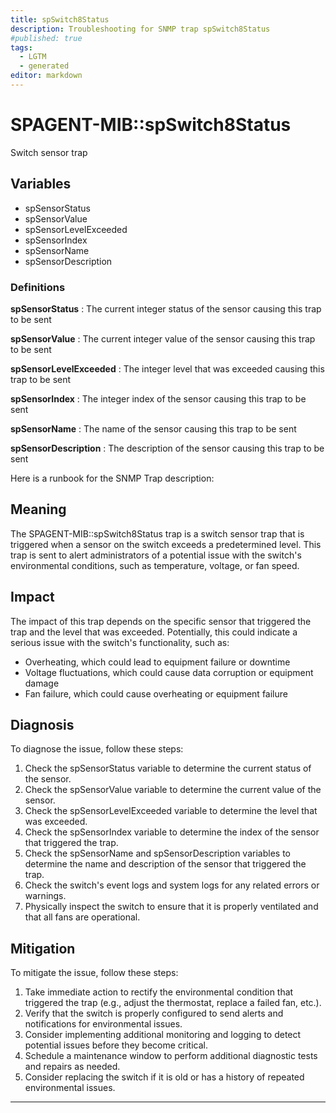 ```yaml
---
title: spSwitch8Status
description: Troubleshooting for SNMP trap spSwitch8Status
#published: true
tags:
  - LGTM
  - generated
editor: markdown
---
```


# SPAGENT-MIB::spSwitch8Status 

Switch sensor trap 


## Variables


  - spSensorStatus
  - spSensorValue
  - spSensorLevelExceeded
  - spSensorIndex
  - spSensorName
  - spSensorDescription 

### Definitions 


**spSensorStatus** 
: The current integer status of the sensor causing this trap to be sent 

**spSensorValue** 
: The current integer value of the sensor causing this trap to be sent 

**spSensorLevelExceeded** 
: The integer level that was exceeded causing this trap to be sent 

**spSensorIndex** 
: The integer index of the sensor causing this trap to be sent 

**spSensorName** 
: The name of the sensor causing this trap to be sent 

**spSensorDescription** 
: The description of the sensor causing this trap to be sent 


Here is a runbook for the SNMP Trap description:

## Meaning

The SPAGENT-MIB::spSwitch8Status trap is a switch sensor trap that is triggered when a sensor on the switch exceeds a predetermined level. This trap is sent to alert administrators of a potential issue with the switch's environmental conditions, such as temperature, voltage, or fan speed.

## Impact

The impact of this trap depends on the specific sensor that triggered the trap and the level that was exceeded. Potentially, this could indicate a serious issue with the switch's functionality, such as:

* Overheating, which could lead to equipment failure or downtime
* Voltage fluctuations, which could cause data corruption or equipment damage
* Fan failure, which could cause overheating or equipment failure

## Diagnosis

To diagnose the issue, follow these steps:

1. Check the spSensorStatus variable to determine the current status of the sensor.
2. Check the spSensorValue variable to determine the current value of the sensor.
3. Check the spSensorLevelExceeded variable to determine the level that was exceeded.
4. Check the spSensorIndex variable to determine the index of the sensor that triggered the trap.
5. Check the spSensorName and spSensorDescription variables to determine the name and description of the sensor that triggered the trap.
6. Check the switch's event logs and system logs for any related errors or warnings.
7. Physically inspect the switch to ensure that it is properly ventilated and that all fans are operational.

## Mitigation

To mitigate the issue, follow these steps:

1. Take immediate action to rectify the environmental condition that triggered the trap (e.g., adjust the thermostat, replace a failed fan, etc.).
2. Verify that the switch is properly configured to send alerts and notifications for environmental issues.
3. Consider implementing additional monitoring and logging to detect potential issues before they become critical.
4. Schedule a maintenance window to perform additional diagnostic tests and repairs as needed.
5. Consider replacing the switch if it is old or has a history of repeated environmental issues.
---




